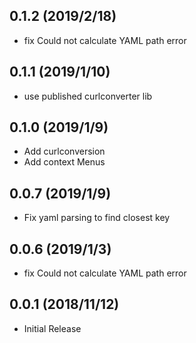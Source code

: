 ## 0.1.2 (2019/2/18)
* fix Could not calculate YAML path error

## 0.1.1 (2019/1/10)
* use published curlconverter lib

## 0.1.0 (2019/1/9)
* Add curlconversion
* Add context Menus

## 0.0.7 (2019/1/9)
* Fix yaml parsing to find closest key

## 0.0.6 (2019/1/3)
* fix Could not calculate YAML path error

## 0.0.1 (2018/11/12)
* Initial Release
